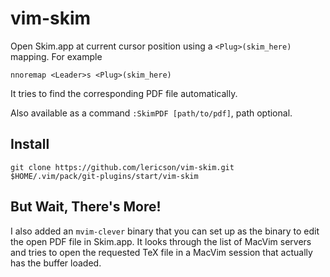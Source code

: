 # vim-skim

Open Skim.app at current cursor position using a `<Plug>(skim_here)` mapping.
For example

    nnoremap <Leader>s <Plug>(skim_here)

It tries to find the corresponding PDF file automatically.

Also available as a command `:SkimPDF [path/to/pdf]`, path optional.


## Install

    git clone https://github.com/lericson/vim-skim.git $HOME/.vim/pack/git-plugins/start/vim-skim

## But Wait, There's More!

I also added an `mvim-clever` binary that you can set up as the binary to edit
the open PDF file in Skim.app. It looks through the list of MacVim servers and
tries to open the requested TeX file in a MacVim session that actually has the
buffer loaded.
